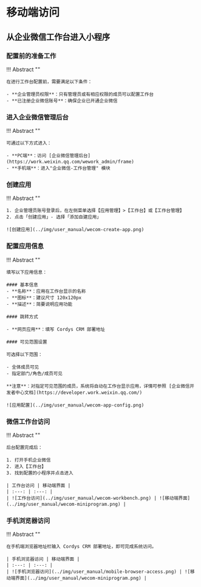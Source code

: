 # 移动端访问

## 从企业微信工作台进入小程序

### 配置前的准备工作

!!! Abstract ""

    在进行工作台配置前，需要满足以下条件：

    - **企业管理员权限**：只有管理员或有相应权限的成员可以配置工作台
    - **已注册企业微信账号**：确保企业已开通企业微信

### 进入企业微信管理后台
!!! Abstract ""

    可通过以下方式进入：

    - **PC端**：访问 [企业微信管理后台](https://work.weixin.qq.com/wework_admin/frame)
    - **手机端**：进入"企业微信-工作台管理" 模块

### 创建应用

!!! Abstract ""

    1. 企业管理员账号登录后，在左侧菜单选择【应用管理】>【工作台】或【工作台管理】
    2. 点击「创建应用」- 选择「添加自建应用」

    ![创建应用](../img/user_manual/wecom-create-app.png)

### 配置应用信息

!!! Abstract ""

    填写以下应用信息：

    #### 基本信息
    - **名称**：应用在工作台显示的名称
    - **图标**：建议尺寸 120x120px
    - **描述**：简要说明应用功能

    #### 跳转方式

    - **网页应用**：填写 Cordys CRM 部署地址

    #### 可见范围设置

    可选择以下范围：

    - 全体成员可见
    - 指定部门/角色/成员可见

    **注意**：对指定可见范围的成员，系统将自动在工作台显示应用，详情可参照 [企业微信开发者中心文档](https://developer.work.weixin.qq.com/)

    ![应用配置](../img/user_manual/wecom-app-config.png)

### 微信工作台访问

!!! Abstract ""

    后台配置完成后：

    1. 打开手机企业微信
    2. 进入【工作台】
    3. 找到配置的小程序并点击进入
    
    | 工作台访问 | 移动端界面 |
    | :---: | :---: |
    | ![工作台访问](../img/user_manual/wecom-workbench.png) | ![移动端界面](../img/user_manual/wecom-miniprogram.png) |

### 手机浏览器访问

!!! Abstract ""

    在手机端浏览器地址栏输入 Cordys CRM 部署地址，即可完成系统访问。
    
    | 手机浏览器访问 | 移动端界面 |
    | :---: | :---: |
    | ![手机浏览器访问](../img/user_manual/mobile-browser-access.png) | ![移动端界面](../img/user_manual/wecom-miniprogram.png) |
